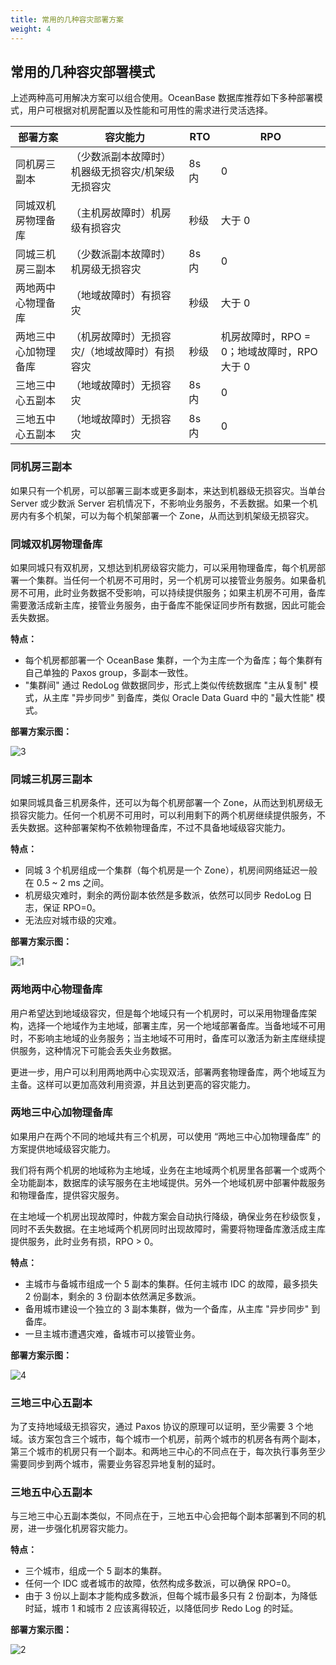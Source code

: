 ```yaml
---
title: 常用的几种容灾部署方案
weight: 4
---
```


## 常用的几种容灾部署模式
上述两种高可用解决方案可以组合使用。OceanBase 数据库推荐如下多种部署模式，用户可根据对机房配置以及性能和可用性的需求进行灵活选择。

|   部署方案         |       容灾能力                                |  RTO  | RPO  |
|-------------------|-----------------------------------------------|-------|------|
| 同机房三副本       | （少数派副本故障时）机器级无损容灾/机架级无损容灾 | 8s 内 | 0    |
| 同城双机房物理备库 | （主机房故障时）机房级有损容灾                   | 秒级   | 大于 0 |
| 同城三机房三副本   | （少数派副本故障时）机房级无损容灾               | 8s 内  | 0    |
| 两地两中心物理备库 | （地域故障时）有损容灾                          | 秒级   | 大于 0 |
| 两地三中心加物理备库|（机房故障时）无损容灾/（地域故障时）有损容灾     | 秒级   | 机房故障时，RPO = 0；地域故障时，RPO 大于 0  |
| 三地三中心五副本   | （地域故障时）无损容灾                          | 8s 内  | 0  |
| 三地五中心五副本   | （地域故障时）无损容灾                          | 8s 内   | 0  |


### 同机房三副本

如果只有一个机房，可以部署三副本或更多副本，来达到机器级无损容灾。当单台 Server 或少数派 Server 宕机情况下，不影响业务服务，不丢数据。如果一个机房内有多个机架，可以为每个机架部署一个 Zone，从而达到机架级无损容灾。

### 同城双机房物理备库

如果同城只有双机房，又想达到机房级容灾能力，可以采用物理备库，每个机房部署一个集群。当任何一个机房不可用时，另一个机房可以接管业务服务。如果备机房不可用，此时业务数据不受影响，可以持续提供服务；如果主机房不可用，备库需要激活成新主库，接管业务服务，由于备库不能保证同步所有数据，因此可能会丢失数据。


**特点：**

* 每个机房都部署一个 OceanBase 集群，一个为主库一个为备库；每个集群有自己单独的 Paxos group，多副本一致性。
* "集群间" 通过 RedoLog 做数据同步，形式上类似传统数据库 "主从复制" 模式，从主库 "异步同步" 到备库，类似 Oracle Data Guard 中的 "最大性能" 模式。

**部署方案示图：**

![3](https://obbusiness-private.oss-cn-shanghai.aliyuncs.com/doc/img/observer-enterprise/V4.2.1/400.deploy/200.introduction-to-oceanbase-cluster-high-availability-deployment-scheme/3.deploy_plan13zb2.png)


### 同城三机房三副本

如果同城具备三机房条件，还可以为每个机房部署一个 Zone，从而达到机房级无损容灾能力。任何一个机房不可用时，可以利用剩下的两个机房继续提供服务，不丢失数据。这种部署架构不依赖物理备库，不过不具备地域级容灾能力。

**特点：**

* 同城 3 个机房组成一个集群（每个机房是一个 Zone），机房间网络延迟一般在 0.5 ~ 2 ms 之间。
* 机房级灾难时，剩余的两份副本依然是多数派，依然可以同步 RedoLog 日志，保证 RPO=0。
* 无法应对城市级的灾难。

**部署方案示图：**

![1](https://obbusiness-private.oss-cn-shanghai.aliyuncs.com/doc/img/observer-enterprise/V4.2.1/400.deploy/200.introduction-to-oceanbase-cluster-high-availability-deployment-scheme/1.deploy_plan13.png)

### 两地两中心物理备库

用户希望达到地域级容灾，但是每个地域只有一个机房时，可以采用物理备库架构，选择一个地域作为主地域，部署主库，另一个地域部署备库。当备地域不可用时，不影响主地域的业务服务；当主地域不可用时，备库可以激活为新主库继续提供服务，这种情况下可能会丢失业务数据。

更进一步，用户可以利用两地两中心实现双活，部署两套物理备库，两个地域互为主备。这样可以更加高效利用资源，并且达到更高的容灾能力。

### 两地三中心加物理备库

如果用户在两个不同的地域共有三个机房，可以使用 “两地三中心加物理备库” 的方案提供地域级容灾能力。

我们将有两个机房的地域称为主地域，业务在主地域两个机房里各部署一个或两个全功能副本，数据库的读写服务在主地域提供。另外一个地域机房中部署仲裁服务和物理备库，提供容灾服务。

在主地域一个机房出现故障时，仲裁方案会自动执行降级，确保业务在秒级恢复，同时不丢失数据。在主地域两个机房同时出现故障时，需要将物理备库激活成主库提供服务，此时业务有损，RPO > 0。

**特点：**

* 主城市与备城市组成一个 5 副本的集群。任何主城市 IDC 的故障，最多损失 2 份副本，剩余的 3 份副本依然满足多数派。
* 备用城市建设一个独立的 3 副本集群，做为一个备库，从主库 "异步同步" 到备库。
* 一旦主城市遭遇灾难，备城市可以接管业务。

**部署方案示图：**

![4](https://obbusiness-private.oss-cn-shanghai.aliyuncs.com/doc/img/observer-enterprise/V4.2.1/400.deploy/200.introduction-to-oceanbase-cluster-high-availability-deployment-scheme/4.deploy_plan25zb.png)



### 三地三中心五副本

为了支持地域级无损容灾，通过 Paxos 协议的原理可以证明，至少需要 3 个地域。该方案包含三个城市，每个城市一个机房，前两个城市的机房各有两个副本，第三个城市的机房只有一个副本。和两地三中心的不同点在于，每次执行事务至少需要同步到两个城市，需要业务容忍异地复制的延时。

### 三地五中心五副本

与三地三中心五副本类似，不同点在于，三地五中心会把每个副本部署到不同的机房，进一步强化机房容灾能力。


**特点：**

* 三个城市，组成一个 5 副本的集群。
* 任何一个 IDC 或者城市的故障，依然构成多数派，可以确保 RPO=0。
* 由于 3 份以上副本才能构成多数派，但每个城市最多只有 2 份副本，为降低时延，城市 1 和城市 2 应该离得较近，以降低同步 Redo Log 的时延。

**部署方案示图：**

![2](https://obbusiness-private.oss-cn-shanghai.aliyuncs.com/doc/img/observer-enterprise/V4.2.1/400.deploy/200.introduction-to-oceanbase-cluster-high-availability-deployment-scheme/2.deploy_plan35.png)